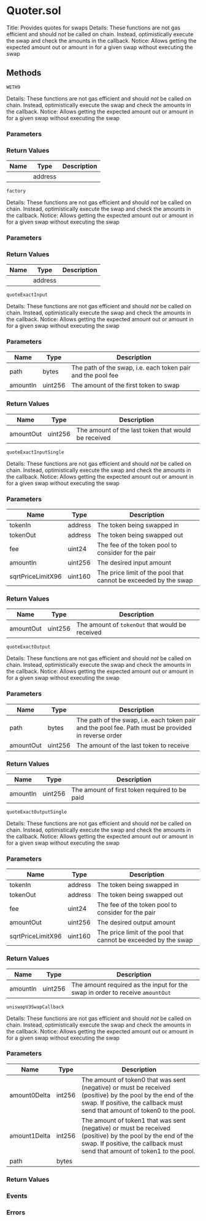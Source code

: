 
# Quoter.sol
Title: Provides quotes for swaps
Details: These functions are not gas efficient and should _not_ be called on chain. Instead, optimistically execute the swap and check the amounts in the callback.
Notice: Allows getting the expected amount out or amount in for a given swap without executing the swap

## Methods
```solidity
WETH9
```
Details: These functions are not gas efficient and should _not_ be called on chain. Instead, optimistically execute the swap and check the amounts in the callback.
Notice: Allows getting the expected amount out or amount in for a given swap without executing the swap

### Parameters

### Return Values
| Name | Type | Description |
|---|---|---|
|  | address |  |

```solidity
factory
```
Details: These functions are not gas efficient and should _not_ be called on chain. Instead, optimistically execute the swap and check the amounts in the callback.
Notice: Allows getting the expected amount out or amount in for a given swap without executing the swap

### Parameters

### Return Values
| Name | Type | Description |
|---|---|---|
|  | address |  |

```solidity
quoteExactInput
```
Details: These functions are not gas efficient and should _not_ be called on chain. Instead, optimistically execute the swap and check the amounts in the callback.
Notice: Allows getting the expected amount out or amount in for a given swap without executing the swap

### Parameters
| Name | Type | Description |
|---|---|---|
| path | bytes | The path of the swap, i.e. each token pair and the pool fee |
| amountIn | uint256 | The amount of the first token to swap |


### Return Values
| Name | Type | Description |
|---|---|---|
| amountOut | uint256 | The amount of the last token that would be received |

```solidity
quoteExactInputSingle
```
Details: These functions are not gas efficient and should _not_ be called on chain. Instead, optimistically execute the swap and check the amounts in the callback.
Notice: Allows getting the expected amount out or amount in for a given swap without executing the swap

### Parameters
| Name | Type | Description |
|---|---|---|
| tokenIn | address | The token being swapped in |
| tokenOut | address | The token being swapped out |
| fee | uint24 | The fee of the token pool to consider for the pair |
| amountIn | uint256 | The desired input amount |
| sqrtPriceLimitX96 | uint160 | The price limit of the pool that cannot be exceeded by the swap |


### Return Values
| Name | Type | Description |
|---|---|---|
| amountOut | uint256 | The amount of `tokenOut` that would be received |

```solidity
quoteExactOutput
```
Details: These functions are not gas efficient and should _not_ be called on chain. Instead, optimistically execute the swap and check the amounts in the callback.
Notice: Allows getting the expected amount out or amount in for a given swap without executing the swap

### Parameters
| Name | Type | Description |
|---|---|---|
| path | bytes | The path of the swap, i.e. each token pair and the pool fee. Path must be provided in reverse order |
| amountOut | uint256 | The amount of the last token to receive |


### Return Values
| Name | Type | Description |
|---|---|---|
| amountIn | uint256 | The amount of first token required to be paid |

```solidity
quoteExactOutputSingle
```
Details: These functions are not gas efficient and should _not_ be called on chain. Instead, optimistically execute the swap and check the amounts in the callback.
Notice: Allows getting the expected amount out or amount in for a given swap without executing the swap

### Parameters
| Name | Type | Description |
|---|---|---|
| tokenIn | address | The token being swapped in |
| tokenOut | address | The token being swapped out |
| fee | uint24 | The fee of the token pool to consider for the pair |
| amountOut | uint256 | The desired output amount |
| sqrtPriceLimitX96 | uint160 | The price limit of the pool that cannot be exceeded by the swap |


### Return Values
| Name | Type | Description |
|---|---|---|
| amountIn | uint256 | The amount required as the input for the swap in order to receive `amountOut` |

```solidity
uniswapV3SwapCallback
```
Details: These functions are not gas efficient and should _not_ be called on chain. Instead, optimistically execute the swap and check the amounts in the callback.
Notice: Allows getting the expected amount out or amount in for a given swap without executing the swap

### Parameters
| Name | Type | Description |
|---|---|---|
| amount0Delta | int256 | The amount of token0 that was sent (negative) or must be received (positive) by the pool by the end of the swap. If positive, the callback must send that amount of token0 to the pool. |
| amount1Delta | int256 | The amount of token1 that was sent (negative) or must be received (positive) by the pool by the end of the swap. If positive, the callback must send that amount of token1 to the pool. |
| path | bytes |  |


### Return Values

### Events

### Errors

